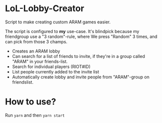 # LoL-Lobby-Creator
Script to make creating custom ARAM games easier.

The script is configured to **my** use-case.
It's blindpick because my friendgroup use a "3 random"-rule, where We press "Random" 3 times, and can pick from those 3 champs.

- Creates an ARAM lobby
- Can search for a list of friends to invite, if they're in a group called "ARAM" in your friends-list.
- Search for individual players (RIOT#ID)
- List people currently added to the invite list
- Automatically create lobby and invite people from "ARAM"-group on friendslist.

# How to use?

Run `yarn` and then `yarn start`
